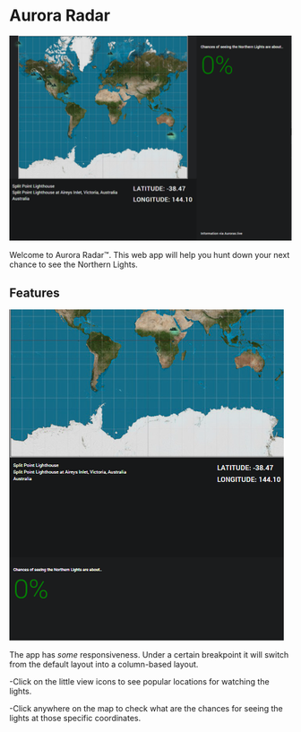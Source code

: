 # Aurora Radar

![screenshot](./screenshots/screenshot1.png)

Welcome to Aurora Radar™.
This web app will help you hunt down your next chance to see the Northern Lights.

## Features

![screenshot](./screenshots/screenshot2.png)

The app has _some_ responsiveness. Under a certain breakpoint it will switch from the default layout into a column-based layout.

-Click on the little view icons to see popular locations for watching the lights.

-Click anywhere on the map to check what are the chances for seeing the lights at those specific coordinates.
